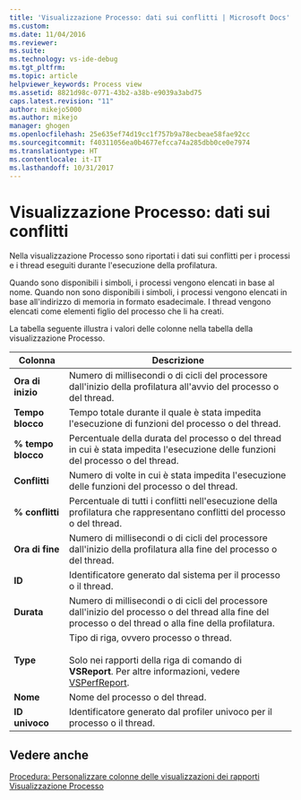 ```yaml
---
title: 'Visualizzazione Processo: dati sui conflitti | Microsoft Docs'
ms.custom: 
ms.date: 11/04/2016
ms.reviewer: 
ms.suite: 
ms.technology: vs-ide-debug
ms.tgt_pltfrm: 
ms.topic: article
helpviewer_keywords: Process view
ms.assetid: 8821d98c-0771-43b2-a38b-e9039a3abd75
caps.latest.revision: "11"
author: mikejo5000
ms.author: mikejo
manager: ghogen
ms.openlocfilehash: 25e635ef74d19cc1f757b9a78ecbeae58fae92cc
ms.sourcegitcommit: f40311056ea0b4677efcca74a285dbb0ce0e7974
ms.translationtype: HT
ms.contentlocale: it-IT
ms.lasthandoff: 10/31/2017
---
```

# <a name="process-view---contention-data"></a>Visualizzazione Processo: dati sui conflitti
Nella visualizzazione Processo sono riportati i dati sui conflitti per i processi e i thread eseguiti durante l'esecuzione della profilatura.  
  
 Quando sono disponibili i simboli, i processi vengono elencati in base al nome. Quando non sono disponibili i simboli, i processi vengono elencati in base all'indirizzo di memoria in formato esadecimale. I thread vengono elencati come elementi figlio del processo che li ha creati.  
  
 La tabella seguente illustra i valori delle colonne nella tabella della visualizzazione Processo.  
  
|Colonna|Descrizione|  
|------------|-----------------|  
|**Ora di inizio**|Numero di millisecondi o di cicli del processore dall'inizio della profilatura all'avvio del processo o del thread.|  
|**Tempo blocco**|Tempo totale durante il quale è stata impedita l'esecuzione di funzioni del processo o del thread.|  
|**% tempo blocco**|Percentuale della durata del processo o del thread in cui è stata impedita l'esecuzione delle funzioni del processo o del thread.|  
|**Conflitti**|Numero di volte in cui è stata impedita l'esecuzione delle funzioni del processo o del thread.|  
|**% conflitti**|Percentuale di tutti i conflitti nell'esecuzione della profilatura che rappresentano conflitti del processo o del thread.|  
|**Ora di fine**|Numero di millisecondi o di cicli del processore dall'inizio della profilatura alla fine del processo o del thread.|  
|**ID**|Identificatore generato dal sistema per il processo o il thread.|  
|**Durata**|Numero di millisecondi o di cicli del processore dall'inizio del processo o del thread alla fine del processo o del thread o alla fine della profilatura.|  
|**Type**|Tipo di riga, ovvero processo o thread.<br /><br /> Solo nei rapporti della riga di comando di **VSReport**. Per altre informazioni, vedere [VSPerfReport](../profiling/vsperfreport.md).|  
|**Nome**|Nome del processo o del thread.|  
|**ID univoco**|Identificatore generato dal profiler univoco per il processo o il thread.|  
  
## <a name="see-also"></a>Vedere anche  
 [Procedura: Personalizzare colonne delle visualizzazioni dei rapporti](../profiling/how-to-customize-report-view-columns.md)   
 [Visualizzazione Processo](../profiling/process-view.md)